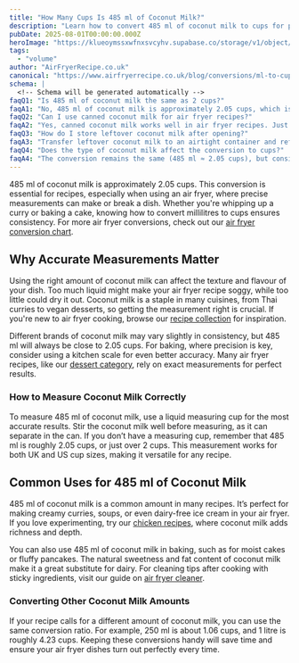 ```yaml
---
title: "How Many Cups Is 485 ml of Coconut Milk?"
description: "Learn how to convert 485 ml of coconut milk to cups for perfect baking and cooking every time. Get accurate measurements now!"
pubDate: 2025-08-01T00:00:00.000Z
heroImage: "https://klueoymssxwfnxsvcyhv.supabase.co/storage/v1/object/public/Shmucket/how-many-cups-is-485-ml-of-coconut-milk.webp"
tags:
  - "volume"
author: "AirFryerRecipe.co.uk"
canonical: "https://www.airfryerrecipe.co.uk/blog/conversions/ml-to-cups/how-many-cups-is-485-ml-of-coconut-milk"
schema: |
  <!-- Schema will be generated automatically -->
faqQ1: "Is 485 ml of coconut milk the same as 2 cups?"
faqA1: "No, 485 ml of coconut milk is approximately 2.05 cups, which is slightly more than 2 cups. For precise recipes, especially in baking, this small difference can matter. Always measure carefully for the best results."
faqQ2: "Can I use canned coconut milk for air fryer recipes?"
faqA2: "Yes, canned coconut milk works well in air fryer recipes. Just ensure you stir it thoroughly before measuring, as it often separates. Full-fat coconut milk is ideal for creamy textures, while light versions work for less rich dishes."
faqQ3: "How do I store leftover coconut milk after opening?"
faqA3: "Transfer leftover coconut milk to an airtight container and refrigerate for up to 4 days. You can also freeze it in ice cube trays for easy portioning. Always shake or stir before using again, as separation is natural."
faqQ4: "Does the type of coconut milk affect the conversion to cups?"
faqA4: "The conversion remains the same (485 ml ≈ 2.05 cups), but consistency may vary. Full-fat coconut milk is thicker, while light versions are more watery. Adjust recipes slightly if needed, especially for air fryer cooking where moisture levels matter."
---
```

<p>485 ml of coconut milk is approximately 2.05 cups. This conversion is essential for recipes, especially when using an air fryer, where precise measurements can make or break a dish. Whether you're whipping up a curry or baking a cake, knowing how to convert millilitres to cups ensures consistency. For more air fryer conversions, check out our <a href=https://www.airfryerrecipe.co.uk/air-fryer-conversion-chart>air fryer conversion chart</a>.</p>  

<h2>Why Accurate Measurements Matter</h2>  
<p>Using the right amount of coconut milk can affect the texture and flavour of your dish. Too much liquid might make your air fryer recipe soggy, while too little could dry it out. Coconut milk is a staple in many cuisines, from Thai curries to vegan desserts, so getting the measurement right is crucial. If you're new to air fryer cooking, browse our <a href=https://www.airfryerrecipe.co.uk/recipes>recipe collection</a> for inspiration.</p>  

<p>Different brands of coconut milk may vary slightly in consistency, but 485 ml will always be close to 2.05 cups. For baking, where precision is key, consider using a kitchen scale for even better accuracy. Many air fryer recipes, like our <a href=https://www.airfryerrecipe.co.uk/recipe-category/dessert>dessert category</a>, rely on exact measurements for perfect results.</p>  

<h3>How to Measure Coconut Milk Correctly</h3>  
<p>To measure 485 ml of coconut milk, use a liquid measuring cup for the most accurate results. Stir the coconut milk well before measuring, as it can separate in the can. If you don’t have a measuring cup, remember that 485 ml is roughly 2.05 cups, or just over 2 cups. This measurement works for both UK and US cup sizes, making it versatile for any recipe.</p>  

<h2>Common Uses for 485 ml of Coconut Milk</h2>  
<p>485 ml of coconut milk is a common amount in many recipes. It’s perfect for making creamy curries, soups, or even dairy-free ice cream in your air fryer. If you love experimenting, try our <a href=https://www.airfryerrecipe.co.uk/recipe-category/chicken>chicken recipes</a>, where coconut milk adds richness and depth.</p>  

<p>You can also use 485 ml of coconut milk in baking, such as for moist cakes or fluffy pancakes. The natural sweetness and fat content of coconut milk make it a great substitute for dairy. For cleaning tips after cooking with sticky ingredients, visit our guide on <a href=https://www.airfryerrecipe.co.uk/air-fryer-cleaner>air fryer cleaner</a>.</p>  

<h3>Converting Other Coconut Milk Amounts</h3>  
<p>If your recipe calls for a different amount of coconut milk, you can use the same conversion ratio. For example, 250 ml is about 1.06 cups, and 1 litre is roughly 4.23 cups. Keeping these conversions handy will save time and ensure your air fryer dishes turn out perfectly every time.</p>
